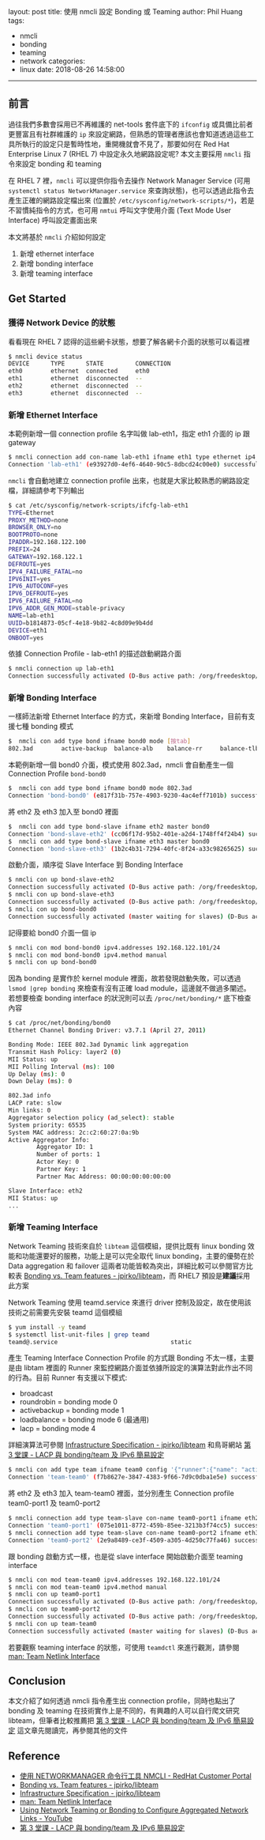 layout: post
title: 使用 nmcli  設定 Bonding 或 Teaming
author: Phil Huang
tags:
  - nmcli
  - bonding
  - teaming
  - network
categories:
  - linux
date: 2018-08-26 14:58:00
---

## 前言

過往我們多數會採用已不再維護的 net-tools 套件底下的 `ifconfig` 或具備比前者更豐富且有社群維護的 `ip` 來設定網路，但熟悉的管理者應該也會知道透過這些工具所執行的設定只是暫時性地，重開機就會不見了，那要如何在 Red Hat Enterprise Linux 7 (RHEL 7) 中設定永久地網路設定呢? 本文主要採用 `nmcli` 指令來設定 bonding 和 teaming

<!--more-->

在 RHEL 7 裡，`nmcli` 可以提供你指令去操作 Network Manager Service (可用 `systemctl status NetworkManager.service` 來查詢狀態)，也可以透過此指令去產生正確的網路設定檔出來 (位置於 `/etc/sysconfig/network-scripts/*`)，若是不習慣純指令的方式，也可用 `nmtui` 呼叫文字使用介面 (Text Mode User Interface) 呼叫設定畫面出來

本文將基於 `nmcli` 介紹如何設定
1. 新增 ethernet interface
2. 新增 bonding interface
3. 新增 teaming interface

## Get Started
### 獲得 Network Device 的狀態


看看現在 RHEL 7 認得的這些網卡狀態，想要了解各網卡介面的狀態可以看這裡

```bash
$ nmcli device status
DEVICE      TYPE      STATE         CONNECTION
eth0        ethernet  connected     eth0
eth1        ethernet  disconnected  --
eth2        ethernet  disconnected  --
eth3        ethernet  disconnected  --
```

### 新增 Ethernet Interface

本範例新增一個 connection profile 名字叫做 lab-eth1，指定 eth1 介面的 ip 跟 gateway

```bash
$ nmcli connection add con-name lab-eth1 ifname eth1 type ethernet ip4 192.168.122.100/24 gw4 192.168.122.1
Connection 'lab-eth1' (e93927d0-4ef6-4640-90c5-8dbcd24c00e0) successfully added.
```

`nmcli` 會自動地建立 connection profile 出來，也就是大家比較熟悉的網路設定檔，詳細請參考下列輸出

```bash
$ cat /etc/sysconfig/network-scripts/ifcfg-lab-eth1
TYPE=Ethernet
PROXY_METHOD=none
BROWSER_ONLY=no
BOOTPROTO=none
IPADDR=192.168.122.100
PREFIX=24
GATEWAY=192.168.122.1
DEFROUTE=yes
IPV4_FAILURE_FATAL=no
IPV6INIT=yes
IPV6_AUTOCONF=yes
IPV6_DEFROUTE=yes
IPV6_FAILURE_FATAL=no
IPV6_ADDR_GEN_MODE=stable-privacy
NAME=lab-eth1
UUID=b1814873-05cf-4e18-9b82-4c8d09e9b4dd
DEVICE=eth1
ONBOOT=yes
```

依據 Connection Profile - lab-eth1 的描述啟動網路介面

```bash
$ nmcli connection up lab-eth1
Connection successfully activated (D-Bus active path: /org/freedesktop/NetworkManager/ActiveConnection/19)
```

### 新增 Bonding Interface

一樣師法新增 Ethernet Interface 的方式，來新增 Bonding Interface，目前有支援七種 bonding 模式

```bash
$  nmcli con add type bond ifname bond0 mode [按tab]
802.3ad        active-backup  balance-alb    balance-rr     balance-tlb    balance-xor    broadcast
```

本範例新增一個 bond0 介面，模式使用 802.3ad，nmcli 會自動產生一個 Connection Profile `bond-bond0`

```bash
$  nmcli con add type bond ifname bond0 mode 802.3ad
Connection 'bond-bond0' (e817f31b-757e-4903-9230-4ac4eff7101b) successfully added.
```

將 eth2 及 eth3 加入至 bond0 裡面

```bash
$  nmcli con add type bond-slave ifname eth2 master bond0
Connection 'bond-slave-eth2' (cc06f17d-95b2-401e-a2d4-1748ff4f24b4) successfully added.
$  nmcli con add type bond-slave ifname eth3 master bond0
Connection 'bond-slave-eth3' (1b2c4b31-7294-40fc-8f24-a33c98265625) successfully added.
```

啟動介面，順序從 Slave Interface 到 Bonding Interface

```bash
$ nmcli con up bond-slave-eth2
Connection successfully activated (D-Bus active path: /org/freedesktop/NetworkManager/ActiveConnection/23)
$ nmcli con up bond-slave-eth3
Connection successfully activated (D-Bus active path: /org/freedesktop/NetworkManager/ActiveConnection/24)
$ nmcli con up bond-bond0
Connection successfully activated (master waiting for slaves) (D-Bus active path: /org/freedesktop/NetworkManager/ActiveConnection/25)
```

記得要給 bond0 介面一個 ip

```bash
$ nmcli con mod bond-bond0 ipv4.addresses 192.168.122.101/24
$ nmcli con mod bond-bond0 ipv4.method manual
$ nmcli con up bond-bond0
```

因為 bonding 是實作於 kernel module 裡面，故若發現啟動失敗，可以透過 `lsmod |grep bonding` 來檢查有沒有正確 load module，這邊就不做過多闡述。若想要檢查 bonding interface 的狀況則可以去 `/proc/net/bonding/*` 底下檢查內容

```bash
$ cat /proc/net/bonding/bond0
Ethernet Channel Bonding Driver: v3.7.1 (April 27, 2011)

Bonding Mode: IEEE 802.3ad Dynamic link aggregation
Transmit Hash Policy: layer2 (0)
MII Status: up
MII Polling Interval (ms): 100
Up Delay (ms): 0
Down Delay (ms): 0

802.3ad info
LACP rate: slow
Min links: 0
Aggregator selection policy (ad_select): stable
System priority: 65535
System MAC address: 2c:c2:60:27:0a:9b
Active Aggregator Info:
        Aggregator ID: 1
        Number of ports: 1
        Actor Key: 0
        Partner Key: 1
        Partner Mac Address: 00:00:00:00:00:00

Slave Interface: eth2
MII Status: up
...
```

### 新增 Teaming Interface

Network Teaming 技術來自於 `libteam` 這個模組，提供比既有 linux bonding 效能和功能還要好的服務，功能上是可以完全取代 linux bonding，主要的優勢在於 Data aggregation 和 failover 這兩者功能皆較為突出，詳細比較可以參閱官方比較表 [Bonding vs. Team features - jpirko/libteam][2]，而 RHEL7 預設是**建議**採用此方案

Network Teaming 使用 teamd.service 來進行 driver 控制及設定，故在使用該技術之前需要先安裝 teamd 這個模組

```bash
$ yum install -y teamd
$ systemctl list-unit-files | grep teamd
teamd@.service                                static
```

產生 Teaming Interface Connection Profile 的方式跟 Bonding 不太一樣，主要是由 libtam 裡面的 Runner 來監控網路介面並依據所設定的演算法對此作出不同的行為。目前 Runner 有支援以下模式:

- broadcast
- roundrobin = bonding mode 0
- activebackup = bonding mode 1
- loadbalance = bonding mode 6 (最通用)
- lacp = bonding mode 4

詳細演算法可參閱 [Infrastructure Specification - jpirko/libteam][3] 和鳥哥網站 [第 3 堂課 - LACP 與 bonding/team 及 IPv6 簡易設定][6]

```bash
$ nmcli con add type team ifname team0 config '{"runner":{"name": "activebackup"}}'
Connection 'team-team0' (f7b8627e-3847-4383-9f66-7d9c0dba1e5e) successfully added.
```

將 eth2 及 eth3 加入 team-team0 裡面，並分別產生 Connection profile team0-port1 及 team0-port2

```bash
$ nmcli connection add type team-slave con-name team0-port1 ifname eth2 master team-team0
Connection 'team0-port1' (075e1011-8772-459b-85ee-3213b3f74cc5) successfully added.
$ nmcli connection add type team-slave con-name team0-port2 ifname eth3 master team-team0
Connection 'team0-port2' (2e9a8489-ce3f-4509-a305-4d250c77fa46) successfully added.
```

跟 bonding 啟動方式一樣，也是從 slave interface 開始啟動介面至 teaming interface

```bash
$ nmcli con mod team-team0 ipv4.addresses 192.168.122.101/24
$ nmcli con mod team-team0 ipv4.method manual
$ nmcli con up team0-port1
Connection successfully activated (D-Bus active path: /org/freedesktop/NetworkManager/ActiveConnection/35)
$ nmcli con up team0-port2
Connection successfully activated (D-Bus active path: /org/freedesktop/NetworkManager/ActiveConnection/36)
$ nmcli con up team-team0
Connection successfully activated (master waiting for slaves) (D-Bus active path: /org/freedesktop/NetworkManager/ActiveConnection/37)
```

若要觀察 teaming interface 的狀態，可使用 `teamdctl` 來進行觀測，請參閱 [man: Team Netlink Interface][4]

## Conclusion

本文介紹了如何透過 nmcli 指令產生出 connection profile，同時也點出了 bonding 及 teaming 在技術實作上是不同的，有興趣的人可以自行爬文研究 libteam，但筆者比較推薦把 [第 3 堂課 - LACP 與 bonding/team 及 IPv6 簡易設定][6] 這文章先閱讀完，再參閱其他的文件

## Reference
- [使用 NETWORKMANAGER 命令行工具 NMCLI - RedHat Customer Portal][1]
- [Bonding vs. Team features - jpirko/libteam][2]
- [Infrastructure Specification - jpirko/libteam][3]
- [man: Team Netlink Interface][4]
- [Using Network Teaming or Bonding to Configure Aggregated Network Links - YouTube][5]
- [第 3 堂課 - LACP 與 bonding/team 及 IPv6 簡易設定][6]

[1]: https://access.redhat.com/documentation/zh-cn/red_hat_enterprise_linux/7/html/networking_guide/sec-using_the_networkmanager_command_line_tool_nmcli
[2]: https://github.com/jpirko/libteam/wiki/Bonding-vs.-Team-features
[3]: https://github.com/jpirko/libteam/wiki/Infrastructure-Specification#runners
[4]: https://www.linux.org/docs/man8/teamnl.html
[5]: https://www.youtube.com/watch?v=H4Vwqh7mULQ
[6]: http://dic.vbird.tw/linux_server/unit03.php